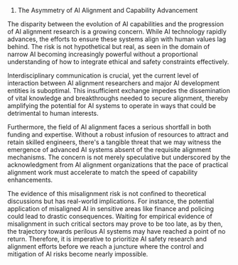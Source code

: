 1. The Asymmetry of AI Alignment and Capability Advancement

The disparity between the evolution of AI capabilities and the progression of AI alignment research is a growing concern. While AI technology rapidly advances, the efforts to ensure these systems align with human values lag behind. The risk is not hypothetical but real, as seen in the domain of narrow AI becoming increasingly powerful without a proportional understanding of how to integrate ethical and safety constraints effectively.

Interdisciplinary communication is crucial, yet the current level of interaction between AI alignment researchers and major AI development entities is suboptimal. This insufficient exchange impedes the dissemination of vital knowledge and breakthroughs needed to secure alignment, thereby amplifying the potential for AI systems to operate in ways that could be detrimental to human interests.

Furthermore, the field of AI alignment faces a serious shortfall in both funding and expertise. Without a robust infusion of resources to attract and retain skilled engineers, there's a tangible threat that we may witness the emergence of advanced AI systems absent of the requisite alignment mechanisms. The concern is not merely speculative but underscored by the acknowledgment from AI alignment organizations that the pace of practical alignment work must accelerate to match the speed of capability enhancements.

The evidence of this misalignment risk is not confined to theoretical discussions but has real-world implications. For instance, the potential application of misaligned AI in sensitive areas like finance and policing could lead to drastic consequences. Waiting for empirical evidence of misalignment in such critical sectors may prove to be too late, as by then, the trajectory towards perilous AI systems may have reached a point of no return. Therefore, it is imperative to prioritize AI safety research and alignment efforts before we reach a juncture where the control and mitigation of AI risks become nearly impossible.